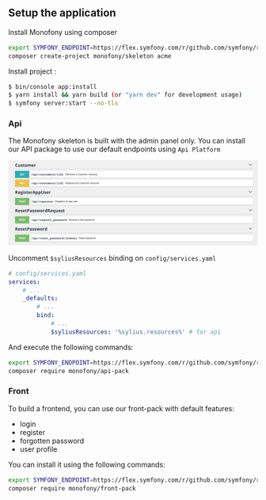 ## Setup the application

Install Monofony using composer
```bash
export SYMFONY_ENDPOINT=https://flex.symfony.com/r/github.com/symfony/recipes-contrib/1022
composer create-project monofony/skeleton acme
```

Install project :
```bash
$ bin/console app:install
$ yarn install && yarn build (or "yarn dev" for development usage)
$ symfony server:start --no-tls
```

### Api

The Monofony skeleton is built with the admin panel only.
You can install our API package to use our default endpoints using `Api Platform`

![alt text](https://github.com/Monofony/Monofony/raw/0.x/docs/_images/api.png "Logo Title Text 1")

Uncomment `$syliusResources` binding on `config/services.yaml`

```yaml
# config/services.yaml
services:
    # ...
    _defaults:
        # ...
        bind:
            # ...
            $syliusResources: '%sylius.resources%' # for api
```

And execute the following commands:

```bash
export SYMFONY_ENDPOINT=https://flex.symfony.com/r/github.com/symfony/recipes-contrib/1022
composer require monofony/api-pack
```

### Front

To build a frontend, you can use our front-pack with default features:
* login
* register
* forgotten password
* user profile

You can install it using the following commands:

```bash
export SYMFONY_ENDPOINT=https://flex.symfony.com/r/github.com/symfony/recipes-contrib/1022
composer require monofony/front-pack
```
